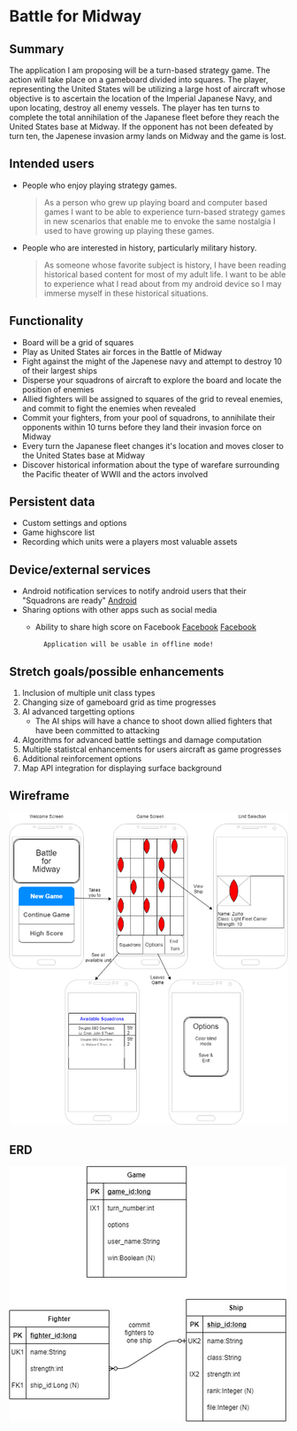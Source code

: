 # Battle for Midway

## Summary

The application I am proposing will be a turn-based strategy game. The action will take place on a gameboard divided into squares. The player, representing the United States will be utilizing a large host of aircraft whose objective is to ascertain the location of the Imperial Japanese Navy, and upon locating, destroy all enemy vessels. The player has ten turns to complete the total annihilation of the Japanese fleet before they reach the United States base at Midway. If the opponent has not been defeated by turn ten, the Japenese invasion army lands on Midway and the game is lost.

## Intended users

* People who enjoy playing strategy games.

	> As a person who grew up playing board and computer based games I want to be able to experience turn-based strategy games in new scenarios that enable me to envoke the same nostalgia I used to have growing up playing these games.

* People who are interested in history, particularly military history.

	> As someone whose favorite subject is history, I have been reading historical based content for most of my adult life. I want to be able to experience what I read about from my android device so I may immerse myself in these historical situations.

## Functionality

* Board will be a grid of squares
* Play as United States air forces in the Battle of Midway
* Fight against the might of the Japenese navy and attempt to destroy 10 of their largest ships
* Disperse your squadrons of aircraft to explore the board and locate the position of enemies
* Allied fighters will be assigned to squares of the grid to reveal enemies, and commit to fight the enemies when revealed
* Commit your fighters, from your pool of squadrons, to annihilate their opponents within 10 turns before they land their invasion force on Midway
* Every turn the Japanese fleet changes it's location and moves closer to the United States base at Midway
* Discover historical information about the type of warefare surrounding the Pacific theater of WWII and the actors involved

## Persistent data

* Custom settings and options
* Game highscore list
* Recording which units were a players most valuable assets
    
## Device/external services

* Android notification services to notify android users that their "Squadrons are ready" 
[Android](https://developer.android.com/training/notify-user/build-notification#java)
* Sharing options with other apps such as social media
	* Ability to share high score on Facebook
	[Facebook](https://developers.facebook.com/products/sharing-facebook)
		[Facebook](https://developers.facebook.com/docs/games/)

			Application will be usable in offline mode!

## Stretch goals/possible enhancements 

1. Inclusion of multiple unit class types
2. Changing size of gameboard grid as time progresses
3. AI advanced targetting options
	* The AI ships will have a chance to shoot down allied fighters that have been committed to attacking
4. Algorithms for advanced battle settings and damage computation
5. Multiple statistcal enhancements for users aircraft as game progresses
6. Additional reinforcement options
7. Map API integration for displaying surface background

## Wireframe

[![Midway](img/proposalPng.png)](pdf/proposalPng.pdf)

## ERD

[![ERD](img/erd.png)](pdf/erd.pdf)
